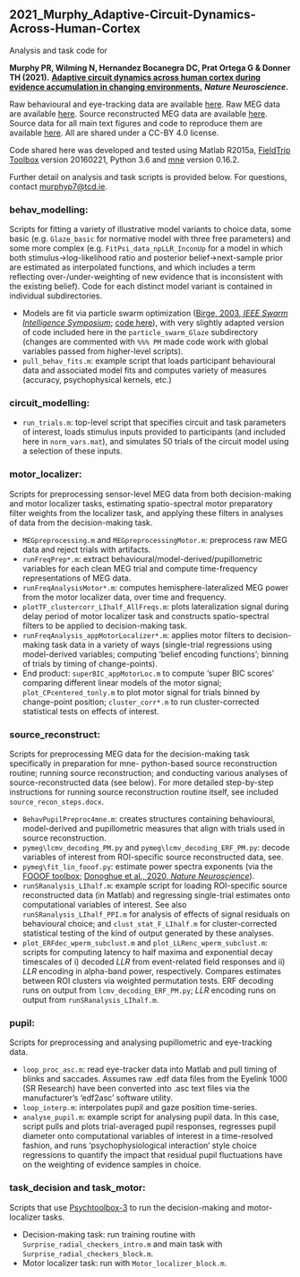 ## 2021_Murphy_Adaptive-Circuit-Dynamics-Across-Human-Cortex
Analysis and task code for

**Murphy PR, Wilming N, Hernandez Bocanegra DC, Prat Ortega G & Donner TH (2021).** [**Adaptive circuit dynamics across human cortex during evidence accumulation in changing environments.**](https://www.nature.com/articles/s41593-021-00839-z) ***Nature Neuroscience*.**

Raw behavioural and eye-tracking data are available [here](https://figshare.com/articles/dataset/Behavioral_and_Eye-tracking_Data_for_Adaptive_Circuit_Dynamics_Across_Human_Cortex_During_Evidence_Accumulation_in_Changing_Environments/14035935). Raw MEG data are available [here](https://figshare.com/articles/dataset/Raw_MEG_Data_for_Adaptive_Circuit_Dynamics_Across_Human_Cortex_During_Evidence_Accumulation_in_Changing_Environments/14039384). Source reconstructed MEG data are available [here](https://figshare.com/articles/dataset/Source_Reconstructed_MEG_Data_for_Adaptive_Circuit_Dynamics_Across_Human_Cortex_During_Evidence_Accumulation_in_Changing_Environments/14170432). Source data for all main text figures and code to reproduce them are available [here](https://figshare.com/articles/dataset/Source_Data_for_Figures_in_Adaptive_Circuit_Dynamics_Across_Human_Cortex_During_Evidence_Accumulation_in_Changing_Environments/14039465). All are shared under a CC-BY 4.0 license.

Code shared here was developed and tested using Matlab R2015a, [FieldTrip Toolbox](https://www.fieldtriptoolbox.org/) version 20160221, Python 3.6 and [mne](https://mne.tools/stable/index.html) version 0.16.2.

Further detail on analysis and task scripts is provided below. For questions, contact murphyp7@tcd.ie.

### behav_modelling:
Scripts for fitting a variety of illustrative model variants to choice data, some basic (e.g. `Glaze_basic` for normative model with three free parameters) and some more complex (e.g. `FitPsi_data_npLLR_InconUp` for a model in which both stimulus->log-likelihood ratio and posterior belief->next-sample prior are estimated as interpolated functions, and which includes a term reflecting over-/under-weighting of new evidence that is inconsistent with the existing belief). Code for each distinct model variant is contained in individual subdirectories.
-	Models are fit via particle swarm optimization ([Birge, 2003, *IEEE Swarm Intelligence Symposium*](https://ieeexplore.ieee.org/document/1202265); [code here](https://www.mathworks.com/matlabcentral/fileexchange/7506-particle-swarm-optimization-toolbox)), with very slightly adapted version of code included here in the `particle_swarm_Glaze` subdirectory (changes are commented with `%%% PM` made code work with global variables passed from higher-level scripts).
-	`pull_behav_fits.m`: example script that loads participant behavioural data and associated model fits and computes variety of measures (accuracy, psychophysical kernels, etc.)
### circuit_modelling:
-	`run_trials.m`: top-level script that specifies circuit and task parameters of interest, loads stimulus inputs provided to participants (and included here in `norm_vars.mat`), and simulates 50 trials of the circuit model using a selection of these inputs.
### motor_localizer:
Scripts for preprocessing sensor-level MEG data from both decision-making and motor localizer tasks, estimating spatio-spectral motor preparatory filter weights from the localizer task, and applying these filters in analyses of data from the decision-making task.
-	`MEGpreprocessing.m` and `MEGpreprocessingMotor.m`: preprocess raw MEG data and reject trials with artifacts.
-	`runFreqPrep*.m`: extract behavioural/model-derived/pupillometric variables for each clean MEG trial and compute time-frequency representations of MEG data.
-	`runFreqAnalysisMotor*.m`: computes hemisphere-lateralized MEG power from the motor localizer data, over time and frequency.
-	`plotTF_clustercorr_LIhalf_AllFreqs.m`: plots lateralization signal during delay period of motor localizer task and constructs spatio-spectral filters to be applied to decision-making task.
-	`runFreqAnalysis_appMotorLocalizer*.m`: applies motor filters to decision-making task data in a variety of ways (single-trial regressions using model-derived variables; computing ‘belief encoding functions’; binning of trials by timing of change-points).
-	End product: `superBIC_appMotorLoc.m` to compute ‘super BIC scores’ comparing different linear models of the motor signal; `plot_CPcentered_tonly.m` to plot motor signal for trials binned by change-point position; `cluster_corr*.m` to run cluster-corrected statistical tests on effects of interest.
### source_reconstruct:
Scripts for preprocessing MEG data for the decision-making task specifically in preparation for mne- python-based source reconstruction routine; running source reconstruction; and conducting various analyses of source-reconstructed data (see below). For more detailed step-by-step instructions for running source reconstruction routine itself, see included `source_recon_steps.docx`.
-	`BehavPupilPreproc4mne.m`: creates structures containing behavioural, model-derived and pupillometric measures that align with trials used in source reconstruction.
-	`pymeg\lcmv_decoding_PM.py` and `pymeg\lcmv_decoding_ERF_PM.py`: decode variables of interest from ROI-specific source reconstructed data, see.
-	`pymeg\fit_lin_fooof.py`: estimate power spectra exponents (via the [FOOOF toolbox]( https://fooof-tools.github.io/fooof/index.html); [Donoghue et al., 2020, *Nature Neuroscience*](https://www.nature.com/articles/s41593-020-00744-x)).
-	`runSRanalysis_LIhalf.m`: example script for loading ROI-specific source reconstructed data (in Matlab) and regressing single-trial estimates onto computational variables of interest. See also `runSRanalysis_LIhalf_PPI.m` for analysis of effects of signal residuals on behavioural choice; and `clust_stat_F_LIhalf.m` for cluster-corrected statistical testing of the kind of output generated by these analyses. 
-	`plot_ERFdec_wperm_subclust.m` and `plot_LLRenc_wperm_subclust.m`: scripts for computing latency to half maxima and exponential decay timescales of i) decoded *LLR* from event-related field responses and ii) *LLR* encoding in alpha-band power, respectively. Compares estimates between ROI clusters via weighted permutation tests. ERF decoding runs on output from `lcmv_decoding_ERF_PM.py`; *LLR* encoding runs on output from `runSRanalysis_LIhalf.m`.
### pupil:
Scripts for preprocessing and analysing pupillometric and eye-tracking data.
-	`loop_proc_asc.m`: read eye-tracker data into Matlab and pull timing of blinks and saccades. Assumes raw .edf data files from the Eyelink 1000 (SR Research) have been converted into .asc text files via the manufacturer’s ‘edf2asc’ software utility.
-	`loop_interp.m`: interpolates pupil and gaze position time-series.
-	`analyse_pupil.m`: example script for analysing pupil data. In this case, script pulls and plots trial-averaged pupil responses, regresses pupil diameter onto computational variables of interest in a time-resolved fashion, and runs ‘psychophysiological interaction’ style choice regressions to quantify the impact that residual pupil fluctuations have on the weighting of evidence samples in choice.
### task_decision and task_motor:
Scripts that use [Psychtoolbox-3](http://psychtoolbox.org/) to run the decision-making and motor-localizer tasks.
-	Decision-making task: run training routine with `Surprise_radial_checkers_intro.m` and main task with `Surprise_radial_checkers_block.m`.
-	Motor localizer task: run with `Motor_localizer_block.m`.
